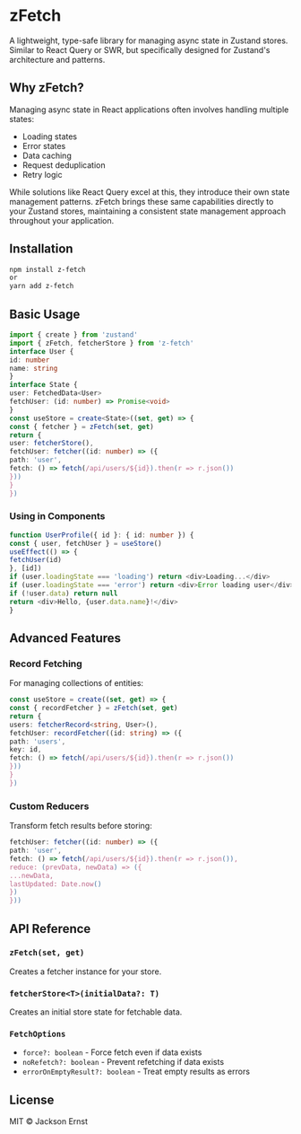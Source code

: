 # zFetch

A lightweight, type-safe library for managing async state in Zustand stores. Similar to React Query or SWR, but specifically designed for Zustand's architecture and patterns.

## Why zFetch?

Managing async state in React applications often involves handling multiple states:
- Loading states
- Error states
- Data caching
- Request deduplication
- Retry logic

While solutions like React Query excel at this, they introduce their own state management patterns. zFetch brings these same capabilities directly to your Zustand stores, maintaining a consistent state management approach throughout your application.

## Installation

```bash
npm install z-fetch
or
yarn add z-fetch
```

## Basic Usage

```typescript
import { create } from 'zustand'
import { zFetch, fetcherStore } from 'z-fetch'
interface User {
id: number
name: string
}
interface State {
user: FetchedData<User>
fetchUser: (id: number) => Promise<void>
}
const useStore = create<State>((set, get) => {
const { fetcher } = zFetch(set, get)
return {
user: fetcherStore(),
fetchUser: fetcher((id: number) => ({
path: 'user',
fetch: () => fetch(/api/users/${id}).then(r => r.json())
}))
}
})
```

### Using in Components

```typescript
function UserProfile({ id }: { id: number }) {
const { user, fetchUser } = useStore()
useEffect(() => {
fetchUser(id)
}, [id])
if (user.loadingState === 'loading') return <div>Loading...</div>
if (user.loadingState === 'error') return <div>Error loading user</div>
if (!user.data) return null
return <div>Hello, {user.data.name}!</div>
}
```


## Advanced Features

### Record Fetching

For managing collections of entities:

```typescript
const useStore = create((set, get) => {
const { recordFetcher } = zFetch(set, get)
return {
users: fetcherRecord<string, User>(),
fetchUser: recordFetcher((id: string) => ({
path: 'users',
key: id,
fetch: () => fetch(/api/users/${id}).then(r => r.json())
}))
}
})
```

### Custom Reducers

Transform fetch results before storing:

```typescript
fetchUser: fetcher((id: number) => ({
path: 'user',
fetch: () => fetch(/api/users/${id}).then(r => r.json()),
reduce: (prevData, newData) => ({
...newData,
lastUpdated: Date.now()
})
}))
```


## API Reference

### `zFetch(set, get)`

Creates a fetcher instance for your store.

### `fetcherStore<T>(initialData?: T)`

Creates an initial store state for fetchable data.

### `FetchOptions`

- `force?: boolean` - Force fetch even if data exists
- `noRefetch?: boolean` - Prevent refetching if data exists
- `errorOnEmptyResult?: boolean` - Treat empty results as errors

## License

MIT © Jackson Ernst